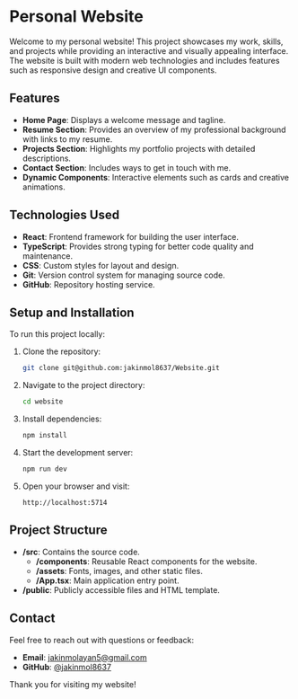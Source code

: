 # Personal Website

Welcome to my personal website! This project showcases my work, skills, and projects while providing an interactive and visually appealing interface. The website is built with modern web technologies and includes features such as responsive design and creative UI components.

## Features

- **Home Page**: Displays a welcome message and tagline.
- **Resume Section**: Provides an overview of my professional background with links to my resume.
- **Projects Section**: Highlights my portfolio projects with detailed descriptions.
- **Contact Section**: Includes ways to get in touch with me.
- **Dynamic Components**: Interactive elements such as cards and creative animations.

## Technologies Used

- **React**: Frontend framework for building the user interface.
- **TypeScript**: Provides strong typing for better code quality and maintenance.
- **CSS**: Custom styles for layout and design.
- **Git**: Version control system for managing source code.
- **GitHub**: Repository hosting service.

## Setup and Installation

To run this project locally:

1. Clone the repository:
   ```bash
   git clone git@github.com:jakinmol8637/Website.git
   ```

2. Navigate to the project directory:
   ```bash
   cd website
   ```

3. Install dependencies:
   ```bash
   npm install
   ```

4. Start the development server:
   ```bash
   npm run dev
   ```

5. Open your browser and visit:
   ```
   http://localhost:5714
   ```

## Project Structure

- **/src**: Contains the source code.
  - **/components**: Reusable React components for the website.
  - **/assets**: Fonts, images, and other static files.
  - **/App.tsx**: Main application entry point.
- **/public**: Publicly accessible files and HTML template.


## Contact

Feel free to reach out with questions or feedback:

- **Email**: jakinmolayan5@gmail.com
- **GitHub**: [@jakinmol8637](https://github.com/jakinmol8637)


Thank you for visiting my website!


